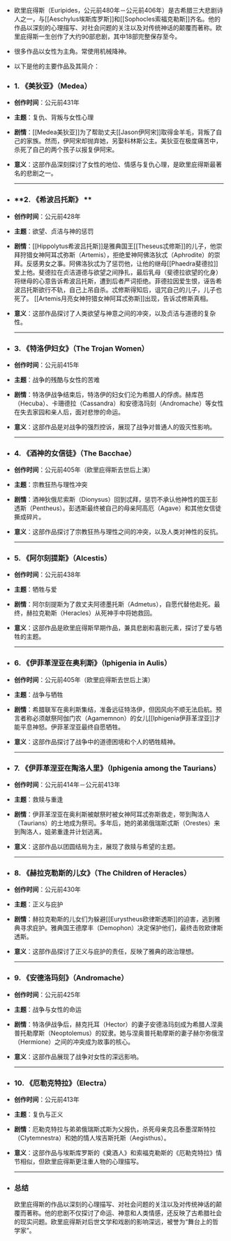 - 欧里庇得斯（Euripides，公元前480年－公元前406年）是古希腊三大悲剧诗人之一，与[[Aeschylus埃斯库罗斯]]和[[Sophocles索福克勒斯]]齐名。他的作品以深刻的心理描写、对社会问题的关注以及对传统神话的颠覆而著称。欧里庇得斯一生创作了大约90部悲剧，其中18部完整保存至今。
- 很多作品以女性为主角。常使用机械降神。
- 以下是他的主要作品及其简介：
- ### **1. 《美狄亚》（Medea）**
- **创作时间**：公元前431年
- **主题**：复仇、背叛与女性心理
- **剧情**：[[Medea美狄亚]]为了帮助丈夫[[Jason伊阿宋]]取得金羊毛，背叛了自己的家族。然而，伊阿宋却抛弃她，另娶科林斯公主。美狄亚在极度痛苦中，杀死了自己的两个孩子以报复伊阿宋。
- **意义**：这部作品深刻探讨了女性的地位、情感与复仇心理，是欧里庇得斯最著名的悲剧之一。
  
  ---
- ### **2. 《希波吕托斯》  **
- **创作时间**：公元前428年
- **主题**：欲望、贞洁与神的惩罚
- **剧情**：[[Hippolytus希波吕托斯]]是雅典国王[[Theseus忒修斯]]的儿子，他崇拜狩猎女神阿耳忒弥斯（Artemis），拒绝爱神阿佛洛狄忒（Aphrodite）的崇拜。反感男女之事。阿佛洛狄忒为了惩罚他，让他的继母[[Phaedra斐德拉]]爱上他。斐德拉在贞洁道德与欲望之间挣扎，最后乳母（斐德拉欲望的化身）将继母的心意告诉希波吕托斯，遭到后者严词拒绝。菲德拉因爱生恨，诬告希波吕托斯欲行不轨，自己上吊自杀。忒修斯得知后，诅咒自己的儿子，儿子也死了。 [[Artemis月亮女神狩猎女神阿耳忒弥斯]]出现，告诉忒修斯真相。
- **意义**：这部作品探讨了人类欲望与神意之间的冲突，以及贞洁与道德的复杂性。
  
  ---
- ### **3. 《特洛伊妇女》（The Trojan Women）**
- **创作时间**：公元前415年
- **主题**：战争的残酷与女性的苦难
- **剧情**：特洛伊战争结束后，特洛伊的妇女们沦为希腊人的俘虏。赫库芭（Hecuba）、卡珊德拉（Cassandra）和安德洛玛刻（Andromache）等女性在失去家园和亲人后，面对悲惨的命运。
- **意义**：这部作品是对战争的强烈控诉，展现了战争对普通人的毁灭性影响。
  
  ---
- ### **4. 《酒神的女信徒》（The Bacchae）**
- **创作时间**：公元前405年（欧里庇得斯去世后上演）
- **主题**：宗教狂热与理性冲突
- **剧情**：酒神狄俄尼索斯（Dionysus）回到忒拜，惩罚不承认他神性的国王彭透斯（Pentheus）。彭透斯最终被自己的母亲阿高厄（Agave）和其他女信徒撕成碎片。
- **意义**：这部作品探讨了宗教狂热与理性之间的冲突，以及人类对神性的反抗。
  
  ---
- ### **5. 《阿尔刻提斯》（Alcestis）**
- **创作时间**：公元前438年
- **主题**：牺牲与爱
- **剧情**：阿尔刻提斯为了救丈夫阿德墨托斯（Admetus），自愿代替他赴死。最终，赫拉克勒斯（Heracles）从死神手中将她救回。
- **意义**：这部作品是欧里庇得斯早期作品，兼具悲剧和喜剧元素，探讨了爱与牺牲的主题。
  
  ---
- ### **6. 《伊菲革涅亚在奥利斯》（Iphigenia in Aulis）**
- **创作时间**：公元前405年（欧里庇得斯去世后上演）
- **主题**：战争与牺牲
- **剧情**：希腊联军在奥利斯集结，准备远征特洛伊，但因风向不顺无法启航。预言者称必须献祭阿伽门农（Agamemnon）的女儿[[Iphigenia伊菲革涅亚]]才能平息神怒。伊菲革涅亚最终自愿牺牲。
- **意义**：这部作品探讨了战争中的道德困境和个人的牺牲精神。
  
  ---
- ### **7. 《伊菲革涅亚在陶洛人里》（Iphigenia among the Taurians）**
- **创作时间**：公元前414年－公元前413年
- **主题**：救赎与重逢
- **剧情**：伊菲革涅亚在奥利斯被献祭时被女神阿耳忒弥斯救走，带到陶洛人（Taurians）的土地成为祭司。多年后，她的弟弟俄瑞斯忒斯（Orestes）来到陶洛人，姐弟重逢并计划逃离。
- **意义**：这部作品以团圆结局为主，展现了救赎与希望的主题。
  
  ---
- ### **8. 《赫拉克勒斯的儿女》（The Children of Heracles）**
- **创作时间**：公元前430年
- **主题**：正义与庇护
- **剧情**：赫拉克勒斯的儿女们为躲避[[Eurystheus欧律斯透斯]]的迫害，逃到雅典寻求庇护。雅典国王德摩丰（Demophon）决定保护他们，最终击败欧律斯透斯。
- **意义**：这部作品探讨了正义与庇护的责任，反映了雅典的政治理想。
  
  ---
- ### **9. 《安德洛玛刻》（Andromache）**
- **创作时间**：公元前425年
- **主题**：战争与女性的命运
- **剧情**：特洛伊战争后，赫克托耳（Hector）的妻子安德洛玛刻成为希腊人涅奥普托勒摩斯（Neoptolemus）的奴隶。她与涅奥普托勒摩斯的妻子赫尔弥俄涅（Hermione）之间的冲突成为故事的核心。
- **意义**：这部作品展现了战争对女性的深远影响。
  
  ---
- ### **10. 《厄勒克特拉》（Electra）**
- **创作时间**：公元前413年
- **主题**：复仇与正义
- **剧情**：厄勒克特拉与弟弟俄瑞斯忒斯为父报仇，杀死母亲克吕泰墨涅斯特拉（Clytemnestra）和她的情人埃吉斯托斯（Aegisthus）。
- **意义**：这部作品与埃斯库罗斯的《奠酒人》和索福克勒斯的《厄勒克特拉》情节相似，但欧里庇得斯更注重人物的心理描写。
  
  ---
- ### **总结**
  欧里庇得斯的作品以深刻的心理描写、对社会问题的关注以及对传统神话的颠覆而著称。他的悲剧不仅探讨了命运、神意和人类情感，还反映了古希腊社会的现实问题。欧里庇得斯对后世文学和戏剧的影响深远，被誉为“舞台上的哲学家”。